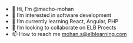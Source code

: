- 👋 Hi, I’m @macho-mohan
- 👀 I’m interested in software development
- 🌱 I’m currently learning React, Angular, PHP
- 💞️ I’m looking to collaborate on ELB Proects
- 📫 How to reach me mohan.s@elblearning.com

<!---
macho-mohan/macho-mohan is a ✨ special ✨ repository because its `README.md` (this file) appears on your GitHub profile.
You can click the Preview link to take a look at your changes.
--->
